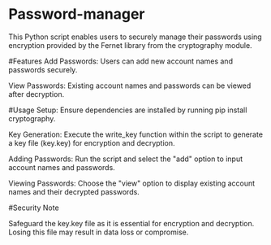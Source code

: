 # Password-manager
This Python script enables users to securely manage their passwords using encryption provided by the Fernet library from the cryptography module.

#Features
Add Passwords: Users can add new account names and passwords securely.

View Passwords: Existing account names and passwords can be viewed after decryption.

#Usage
Setup: Ensure dependencies are installed by running pip install cryptography.

Key Generation: Execute the write_key function within the script to generate a key file (key.key) for encryption and decryption.

Adding Passwords: Run the script and select the "add" option to input account names and passwords.

Viewing Passwords: Choose the "view" option to display existing account names and their decrypted passwords.

#Security Note

Safeguard the key.key file as it is essential for encryption and decryption. Losing this file may result in data loss or compromise.
